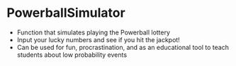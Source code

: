 # PowerballSimulator
- Function that simulates playing the Powerball lottery
- Input your lucky numbers and see if you hit the jackpot!
- Can be used for fun, procrastination, and as an educational tool to teach students about low probability events
